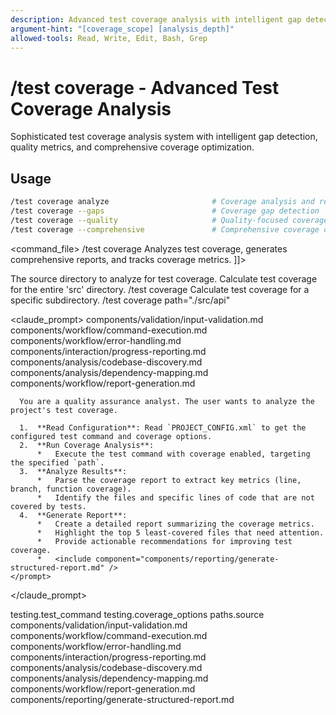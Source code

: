```yaml
---
description: Advanced test coverage analysis with intelligent gap detection, quality metrics, and comprehensive coverage optimization
argument-hint: "[coverage_scope] [analysis_depth]"
allowed-tools: Read, Write, Edit, Bash, Grep
---
```


# /test coverage - Advanced Test Coverage Analysis

Sophisticated test coverage analysis system with intelligent gap detection, quality metrics, and comprehensive coverage optimization.

## Usage
```bash
/test coverage analyze                       # Coverage analysis and reporting
/test coverage --gaps                        # Coverage gap detection
/test coverage --quality                     # Quality-focused coverage analysis
/test coverage --comprehensive               # Comprehensive coverage optimization
```

<command_file>
  <metadata>
    <name>/test coverage</name>
    <purpose>Analyzes test coverage, generates comprehensive reports, and tracks coverage metrics.</purpose>
    <usage>
      <![CDATA[
      /test coverage <path="./src">
      ]]>
    </usage>
  </metadata>

  <arguments>
    <argument name="path" type="string" required="false" default="./src">
      <description>The source directory to analyze for test coverage.</description>
    </argument>
  </arguments>

  <examples>
    <example>
      <description>Calculate test coverage for the entire 'src' directory.</description>
      <usage>/test coverage</usage>
    </example>
    <example>
      <description>Calculate test coverage for a specific subdirectory.</description>
      <usage>/test coverage path="./src/api"</usage>
    </example>
  </examples>

  <claude_prompt>
    <prompt>
      <!-- Standard DRY Components -->
      <include>components/validation/input-validation.md</include>
      <include>components/workflow/command-execution.md</include>
      <include>components/workflow/error-handling.md</include>
      <include>components/interaction/progress-reporting.md</include>
      <include>components/analysis/codebase-discovery.md</include>
      <include>components/analysis/dependency-mapping.md</include>
      <include>components/workflow/report-generation.md</include>

      You are a quality assurance analyst. The user wants to analyze the project's test coverage.

      1.  **Read Configuration**: Read `PROJECT_CONFIG.xml` to get the configured test command and coverage options.
      2.  **Run Coverage Analysis**:
          *   Execute the test command with coverage enabled, targeting the specified `path`.
      3.  **Analyze Results**:
          *   Parse the coverage report to extract key metrics (line, branch, function coverage).
          *   Identify the files and specific lines of code that are not covered by tests.
      4.  **Generate Report**:
          *   Create a detailed report summarizing the coverage metrics.
          *   Highlight the top 5 least-covered files that need attention.
          *   Provide actionable recommendations for improving test coverage.
          *   <include component="components/reporting/generate-structured-report.md" />
    </prompt>
  </claude_prompt>

  <dependencies>
    <uses_config_values>
      <value>testing.test_command</value>
      <value>testing.coverage_options</value>
      <value>paths.source</value>
    </uses_config_values>
    <includes_components>
      <!-- Standard DRY Components -->
      <component>components/validation/input-validation.md</component>
      <component>components/workflow/command-execution.md</component>
      <component>components/workflow/error-handling.md</component>
      <component>components/interaction/progress-reporting.md</component>
      <component>components/analysis/codebase-discovery.md</component>
      <component>components/analysis/dependency-mapping.md</component>
      <component>components/workflow/report-generation.md</component>
      <!-- Command-specific components -->
      <component>components/reporting/generate-structured-report.md</component>
    </includes_components>
  </dependencies>
</command_file>